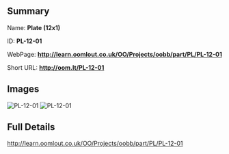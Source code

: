 

## Summary
 
Name: __Plate (12x1)__

ID: __PL-12-01__

WebPage: __http://learn.oomlout.co.uk/OO/Projects/oobb/part/PL/PL-12-01__

Short URL: __http://oom.lt/PL-12-01__


## Images
![PL-12-01](http://oomlout.com/oobb-gen/parts/PL/PL-12-01/PL-12-01_01_420.jpg)
![PL-12-01](http://oomlout.com/oobb-gen/parts/PL/PL-12-01/PL-12-01_420.png)




## Full Details

 http://learn.oomlout.co.uk/OO/Projects/oobb/part/PL/PL-12-01

